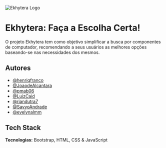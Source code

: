 ![Ekhytera Logo](https://github.com/user-attachments/assets/66000895-ac1a-41ec-87e4-5f8c26c7d1b2)

# Ekhytera: Faça a Escolha Certa!

O projeto Ekhytera tem como objetivo simplificar a busca por componentes de computador, recomendando a seus usuários as melhores opções baseando-se nas necessidades dos mesmos.

## Autores

- [@henriqfranco](https://github.com/henriqfranco)
- [@JoaodeAlcantara](https://github.com/JoaodeAlcantara)
- [@pmab06](https://github.com/pmab06)
- [@LuizCaid](https://github.com/LuizCaid)
- [@riandutra7](https://github.com/riandutra7)
- [@SavyoAndrade](https://github.com/SavyoAndrade)
- [@evelynalmm](https://github.com/evelynalmm)

## Tech Stack

**Tecnologias:** Bootstrap, HTML, CSS & JavaScript